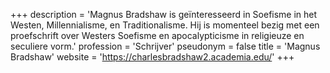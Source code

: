 +++
description = 'Magnus Bradshaw is geïnteresseerd in Soefisme in het Westen, Millennialisme, en Traditionalisme. Hij is momenteel bezig met een proefschrift over Westers Soefisme en apocalypticisme in religieuze en seculiere vorm.'
profession = 'Schrijver'
pseudonym = false
title = 'Magnus Bradshaw'
website = 'https://charlesbradshaw2.academia.edu/'
+++
